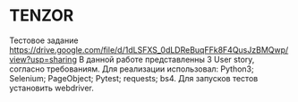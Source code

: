# TENZOR
Тестовое задание
https://drive.google.com/file/d/1dLSFXS_0dLDReBuqFFk8F4QusJzBMQwp/view?usp=sharing
В данной работе представленны 3 User story, согласно требованиям. Для реализации использовал: Python3; Selenium; PageObject;
Pytest; requests; bs4. Для запусков тестов установить webdriver.
